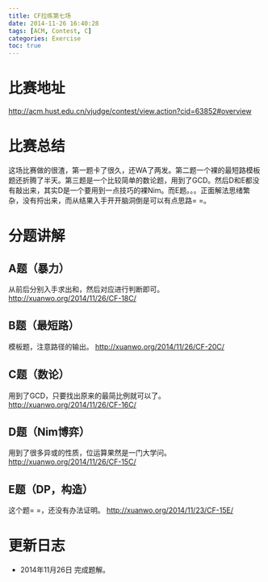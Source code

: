 ```yaml
---
title: CF拉练第七场
date: 2014-11-26 16:40:28
tags: [ACM, Contest, C]
categories: Exercise
toc: true
---
```

# 比赛地址
http://acm.hust.edu.cn/vjudge/contest/view.action?cid=63852#overview

# 比赛总结
这场比赛做的很渣，第一题卡了很久，还WA了两发。第二题一个裸的最短路模板题还折腾了半天。第三题是一个比较简单的数论题，用到了GCD。然后D和E都没有敲出来，其实D是一个要用到一点技巧的裸Nim。而E题。。。正面解法思绪繁杂，没有捋出来，而从结果入手开开脑洞倒是可以有点思路= =。

# 分题讲解

## A题（暴力）
从前后分别入手求出和，然后对应进行判断即可。
http://xuanwo.org/2014/11/26/CF-18C/

## B题（最短路）
模板题，注意路径的输出。
http://xuanwo.org/2014/11/26/CF-20C/

## C题（数论）
用到了GCD，只要找出原来的最简比例就可以了。
http://xuanwo.org/2014/11/26/CF-16C/

## D题（Nim博弈）
用到了很多异或的性质，位运算果然是一门大学问。
http://xuanwo.org/2014/11/26/CF-15C/

## E题（DP，构造）
这个题= =，还没有办法证明。
http://xuanwo.org/2014/11/23/CF-15E/


# 更新日志
- 2014年11月26日 完成题解。

